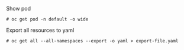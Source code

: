 Show pod 
```
# oc get pod -n default -o wide
```

Export all resources to yaml
```
# oc get all --all-namespaces --export -o yaml > export-file.yaml
```
